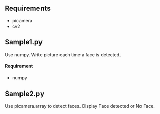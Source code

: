 ## Requirements

- picamera
- cv2

## Sample1.py

Use numpy. Write picture each time a face is detected.

#### Requirement

- numpy

## Sample2.py

Use picamera.array to detect faces. Display Face detected or No Face.
